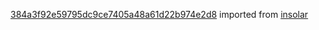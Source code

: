 [384a3f92e59795dc9ce7405a48a61d22b974e2d8](https://github.com/insolar/insolar/commit/384a3f92e59795dc9ce7405a48a61d22b974e2d8) imported from [insolar](https://github.com/insolar/insolar)
